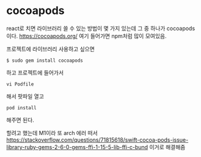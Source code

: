 # cocoapods

react로 치면 라이브러리 쓸 수 있는 방법이 몇 가지 있는데 그 중 하나가 cocoapods이다.
https://cocoapods.org/
여기 들어가면 npm처럼 많이 모여있음.

프로젝트에 라이브러리 사용하고 싶으면

```
$ sudo gem install cocoapods
```
하고 프로젝트에 들어가서 

```
vi Podfile
```
해서 팟파일 열고 
```
pod install
```
해주면 된다.


할려고 했는데 M1이라 또 arch 에러 떠서
https://stackoverflow.com/questions/71815618/swift-cocoa-pods-issue-library-ruby-gems-2-6-0-gems-ffi-1-15-5-lib-ffi-c-bund
이거로 해결해줌
